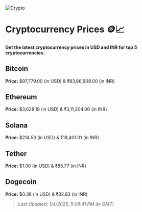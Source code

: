 
![Crypto](https://www.techguide.com.au/wp-content/uploads/2020/11/crypto3.jpeg)

# Cryptocurrency Prices 🪙📈

#### Get the latest cryptocurrency prices in USD and INR for top 5 cryptocurrencies.

## Bitcoin

**Price:** $97,779.00 (in USD) & ₹83,86,908.00 (in INR)

## Ethereum

**Price:** $3,628.19 (in USD) & ₹3,11,204.00 (in INR)

## Solana

**Price:** $214.53 (in USD) & ₹18,401.01 (in INR)

## Tether

**Price:** $1.00 (in USD) & ₹85.77 (in INR)

## Dogecoin

**Price:** $0.38 (in USD) & ₹32.83 (in INR)

> _Last Updated: 1/4/2025, 5:08:41 PM (in GMT)_
